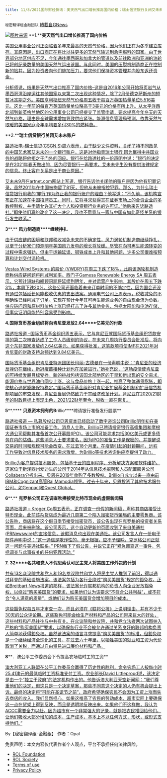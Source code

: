 ```yaml
---
title: 11/8/2021国际财经快讯：美天然气出口增长推高国内价格；瑞士信贷银行关闭艾未未账户
---
```

`秘密翻译组金融团队` [轉載自GNews](https://gnews.org/zh-hans/1648303/)

![](https://assets.gnews.org/wp-content/uploads/2021/11/图片1-37.png)[图片来源](https://ucl.ac.uk)
**1.****美天然气出口增长推高了国内价格**

[美国公用事业公司正面临着多年来最高的天然气价格，因为他们正在为冬季建立库存。其原因是，出口商正在将比以往更多的天然气输送到急需燃料的国家。由于世界部分地区供应不足，今年通往墨西哥和加拿大的管道以及前往欧洲和亚洲的油轮已将创纪录数量的美国天然气运出该国。与此同时，美国的压裂机制造商正在控制新的钻井，因为投资者向他们施加压力，要求他们保持资本管理并向股东返还资金。](https://www.wsj.com/articles/natural-gas-exports-lift-prices-for-u-s-utilities-ahead-of-winter-11636281000?mod=markets_lead_pos1)

[分析师说，结果是天然气出口推高了国内价格–这是自2016年公司开始将页岩气从墨西哥湾沿岸运往其他国家以来第二次出现这种情况，除了2月份德克萨斯州的短暂冰冻期之外。美国亨利枢纽天然气价格周五收于每百万英国热量单位5.516美元。这比一年前的每百万英国热量单位略高于3美元的价格有所上升。从太平洋西北部到新英格兰地区的公用事业公司已经提交了监管申请，要求提高今年冬天的天然气价格，理由是全球需求增加导致供应紧张。能源信息管理局预测，依靠天然气取暖的美国家庭今年平均要多付30%的燃料费。](https://www.wsj.com/articles/natural-gas-exports-lift-prices-for-u-s-utilities-ahead-of-winter-11636281000?mod=markets_lead_pos1)

**2.****瑞士信贷银行关闭艾未未账户**

[路透社电–瑞士信贷(CSGN.S)周六表示，由于缺少文件资料，关闭了持不同政见的中国艺术家艾未未的一个银行账户，这是对他指责瑞士银行  因为赢得中共国业务的战略将他拒之于门外的回应。银行在给路透社的一份声明中说：”银行的决定是在2021年春天做出的，因为尽管银行一再要求，艾未未先生没有提供法律规定的信息。终止客户关系是出于商业原因。”](https://www.reuters.com/business/finance/credit-suisse-says-it-shut-ai-weiwei-account-due-missing-paperwork-2021-11-06/)

[艾未未9月在artnet.com网站上写道，银行告诉他关闭他的账户是因为他有犯罪记录，虽然2011年在中国被拘留了81天，但他从未被指控犯罪。那么，为什么瑞士信贷银行用我的’罪行’作为终止我的银行账户的理由？他写道：”不久前，该机构宣布正在加速在中国招聘员工。同时，它将寻求获得其在证券市场上的合资企业的多数控制权，并申请允许其扩大个人和投资银行业务的许可证。”他后来告诉路透社。”即使他们真的改变了这一决定，我也不愿意与一家与中国有如此奇怪关系的银行发生联系。”](https://www.reuters.com/business/finance/credit-suisse-says-it-shut-ai-weiwei-account-due-missing-paperwork-2021-11-06/)

**3****.** **风力制造商****继续挣扎**

[由于供应链的困境和联邦税收减免未来的不确定性，风力涡轮机制造商继续挣扎，以至于分析家们预测明年美国风力发电的增长将放缓。尽管在向可再生能源转变的过程中需求强劲，但由于运输延误、钢铁成本上升和其他问题，许多公司很难按预算和计划交付涡轮机。](https://www.wsj.com/articles/wind-manufacturers-blown-off-course-11636191002?mod=business_lead_pos6)

[Vestas Wind Systems 的股价 (VWDRY)在周三下跌了18%，此前该涡轮机制造商称供应链问题将削减利润率。西门子Gamesa Renewable Energy SA 周五表示，它预计短缺和瓶颈问题将延续到明年，并对运营产生影响。其股价在周五下跌3%，本周下跌20%。这些公司还面临着未来订单时间的不确定性，因为国会还没有通过包括延长风能税收优惠的支出法案。通用电气公司上周表示，税收减免的不明确性已经削减了订单。它现在预计今年其可再生能源业务的自由现金流为负数。供应链问题和原材料价格上涨已经打击了许多其他业务，包括太阳能和电池存储，但事实证明风能特别容易受到影响。](https://www.wsj.com/articles/wind-manufacturers-blown-off-course-11636191002?mod=business_lead_pos6)

**4.****国际货币基金组织将向肯尼亚发放****2.64****亿美元的付款**

[路透社报道 –国际货币基金组织周五表示，它与肯尼亚就国际货币基金组织贷款安排的第二次审查达成了工作人员级别的协议，在未来几周执行委员会批准后，将向这个东非国家发放约2.64亿美元。如果获得批准，这笔款项将使IMF在2021年对肯尼亚的财政支持总额达到9.84亿美元。](https://www.oann.com/imf-reaches-staff-agreement-with-kenya-in-step-towards-264-million-disbursement/)

[国际货币基金组织肯尼亚特派团团长玛丽-古德曼在一份声明中说：”肯尼亚的经济反弹仍在继续，新冠疫苗接种计划也在加紧进行，”她补充说，“这场疫情使肯尼亚的可持续发展目标受挫。新的挑战包括该国北部地区的干旱和新出现的安全需求。能源价格与世界油价同步上涨，这与食品价格上涨一起，推高了整体通货膨胀，即使核心通货膨胀保持稳定。”国际货币基金组织对肯尼亚扩展基金机制和扩展信贷机制项目的审查发现，肯尼亚当局仍然致力于其经济改革计划。肯尼亚在2020/21财年的财政目标上表现出色，2021/22财年至今，税收一直在恢复。](https://www.oann.com/imf-reaches-staff-agreement-with-kenya-in-step-towards-264-million-disbursement/)

**5****.**** ****贝恩资本拥有的B****rillio****聘请银行准备发行股票**

[路透社报道 — 私募股权公司贝恩资本已经启动了数字咨询公司Brillio明年初在美国证券市场上市的准备工作。消息人士称，Brillio已聘请投资银行高盛集团和摩根大通公司帮助其准备首次公开募股(IPO)，该公司可能寻求包括30亿美元或更多债务在内的估值。这些消息人士要求匿名，因为IPO的准备工作是保密的，并提醒说交易的时间和规模可能会改变。在过去18个月里，在疫情引起的封锁期间，远程工作导致对信息技术服务的需求激增，为Brillio等技术咨询供应商提供了动力。](https://www.reuters.com/business/finance/exclusive-bain-capital-owned-brillio-hires-banks-ipo-sources-2021-11-05/)

[Brillio为客户提供技术服务，包括基于云的应用程序、分析解决方案和软件维护。这家位于新泽西州爱迪生的公司于2014年从信息技术招聘和人员配置服务公司Collabera分拆出来。贝恩在2019年收购了多数股权。Brillio自成立以来一直由前IBM和Cognizant高管Raj Mamodia领导。过去十年来，贝恩投资了其他技术服务公司，如Genpact和Quest Global。](https://www.reuters.com/business/finance/exclusive-bain-capital-owned-brillio-hires-banks-ipo-sources-2021-11-05/)

**6****.** **克罗格公司正在调查吹捧接受比特币现金的虚假新闻稿**

[路透社报道 – Kroger Co周五表示，正在调查一份假的新闻稿，声称其商店接受比特币现金，此前该杂货店成为最近几周第二个陷入加密货币骗局的主要零售商。该公告称，商店将在这个假日季节接受加密货币，该公告出现在克罗格的投资者关系页面，后来被删除。该公司表示，这个自动更新的页面收到了来自美通社(PRNewswire)的直接信息，该假消息也出现在美通社。该公司发言人在一份电子邮件声明中说：“这一通信是欺诈性的，毫无根据，应不予理睬，克罗格公司正就这一问题与美通社联系。” PRN撤下了假公告，并说它正在“紧急调查这一事件，包括调查与此事有关的任何犯罪活动。”](https://www.reuters.com/technology/kroger-says-press-release-announcing-acceptance-bitcoin-cash-is-fake-2021-11-05/)

**7.** **32****名共和党人不假思索认可民主党人将美国工作外包的计划**

[共有13名众议院共和党人和19名参议院共和党人将民主党人推到了前沿，得以通过拜登的基础设施法案，该法案包括为各行业绕过“购买美国货”规定的豁免权。正如Breitbart News报道的那样，该法案允许联邦机构的负责人向企业发放豁免权，以绕过“购买美国货”的要求，如果他们认为该要求“不符合公共利益”，或不符合“令人满意的质量”，或他们认为购买美国货会增加项目的成本。](https://www.breitbart.com/politics/2021/11/06/democrat-scheme-to-offshore-american-jobs-rubber-stamped-by-32-republicans/)

[这些豁免权每五年才审查一次，而且必须在《联邦公报》上说明理由，并有不少于30天的公众评论期。这些豁免可能会给生产材料和产品的公司带来巨大的好处，这些材料和产品往往与中共有关。在众议院和参议院，共和党立法者两次试图纳入严格的“购买美国货”要求，以确保各行业不会被允许通过关系良好的联邦机构负责人简单地获得豁免权。虽然该法案的语言寻求提高“购买美国货”的标准，但豁免权是一个继续经济全球化的工具，在过去六十年里，以牺牲美国的就业和工资为代价取消了关税，而通过自由贸易进口廉价材料和产品。](https://www.breitbart.com/politics/2021/11/06/democrat-scheme-to-offshore-american-jobs-rubber-stamped-by-32-republicans/)

**8****．澳公平工作委员会下令提高农场临时工的工资**

[澳大利亚工人联盟在公平工作委员会赢得了历史性的胜利，命令农场工人按每小时25.41澳元的最低临时工资标准支付工资。农业部长David Littleproud说，该决定是由一个“独立于政府”的法定机构作出的。他告诉澳大利亚天空新闻网：“我们尊重他们的决定，但这只是一个决定草案，那些不同意这个决定的人仍有机会提出上诉。最终的决定将“可能在圣诞节之前”，政府希望确保农民不会因为工资上涨而失去商店的收入。我们显然担心，如果这推高了农民的劳动成本，超市实际上要确保这一点在货架上得到反映，而且是透明地反映出来。如果他们不这样做，我认为ACCC需要全力以赴，因为超市有一个非常强大的记录，就是把农民推回给他们，让他们吸收大部分增加的成本，生产成本，基本上不以任何方式，形状，或形式支持他们。”](https://www.skynews.com.au/business/finance/fair-work-commission-orders-rise-on-casual-farm-workers-wages/video/707068c919a04f11205bd9930798e3c8)

By【秘密翻译组-金融组】
作者：Opal

 

免责声明：本文内容仅代表作者个人观点，平台不承担任何法律风险。

- [ROL Foundation](https://rolfoundation.org/)
- [ROL Society](https://rolsociety.org/)
- [Terms of use](https://gnews.org/terms-of-use-3/)
- [Privacy Policy](https://gnews.org/privacy-policy/)
